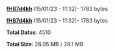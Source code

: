 [**fHB7d4kh**](/data/fHB7d4kh.txt) (15/01/23 - 11:32)- 1783 bytes

[**fHB7d4kh**](/data/fHB7d4kh.txt) (15/01/23 - 11:32)- 1783 bytes

**Total Datas**: 4510

**Total Size**: 28.05 MB / 28.1 MB